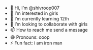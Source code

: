 - 👋 Hi, I’m @shivroop007
- 👀 I’m interested in girls
- 🌱 I’m currently learning 12th
- 💞️ I’m looking to collaborate with girls
- 📫 How to reach me send a message
- 😄 Pronouns: ooop
- ⚡ Fun fact: i am iron man

<!---
shivroop007/shivroop007 is a ✨ special ✨ repository because its `README.md` (this file) appears on your GitHub profile.
You can click the Preview link to take a look at your changes.
--->
